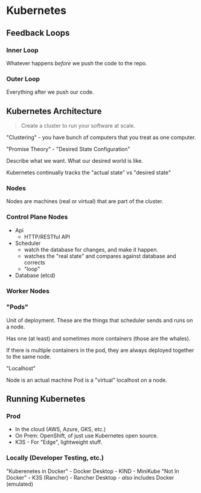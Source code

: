 # Kubernetes

## Feedback Loops

### Inner Loop

Whatever happens *before* we push the code to the repo.

### Outer Loop

Everything after we push our code.


## Kubernetes Architecture

> Create a cluster to run your software at scale.

"Clustering" - you have bunch of computers that you treat as one computer.

"Promise Theory" - "Desired State Configuration"

Describe what we want. What our desired world is like.

Kubernetes continually tracks the "actual state" vs "desired state"


### Nodes

Nodes are machines (real or virtual) that are part of the cluster.

### Control Plane Nodes
- Api 
    - HTTP/RESTful API
- Scheduler
    - watch the database for changes, and make it happen.
    - watches the "real state" and compares against database and corrects
    - "loop"
- Database (etcd)


### Worker Nodes




### "Pods"

Unit of deployment. These are the things that scheduler sends and runs on a node.

Has one (at least) and sometimes more containers (those are the whales).

If there is multiple containers in the pod, they are always deployed together to the same node.

"Localhost" 

Node is an actual machine
Pod is a "virtual" localhost on a node.


## Running Kubernetes

### Prod
- In the cloud (AWS, Azure, GKS, etc.)
- On Prem: OpenShift, of just use Kubernetes open source.
- K3S - For "Edge", lightweight stuff. 

### Locally (Developer Testing, etc.)
"Kuberenetes in Docker"
    - Docker Desktop
    - KIND
    - MiniKube
"Not In Docker"
    - K3S (Rancher)
    - Rancher Desktop
        - *also* includes Docker (emulated)
